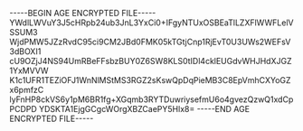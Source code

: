 -----BEGIN AGE ENCRYPTED FILE-----
YWdlLWVuY3J5cHRpb24ub3JnL3YxCi0+IFgyNTUxOSBEaTlLZXFlWWFLelVSSUM3
WjdPMW5JZzRvdC95ci9CM2JBd0FMK05kTGtjCnp1RjEvT0U3UWs2WEFsV3dBOXI1
cU9OZjJ4NS94UmRBeFFsbzBUY0Z6SW8KLS0tIDl4cklEUGdvWHJHdXJGZ1YxMVVW
K1c1UFR1TEZiOFJ1WnNlMStMS3RGZ2sKswQpDqPieMB3C8EpVmhCXYoGZx6pmfzC
lyFnHP8ckVS6y1pM6BR1fg+XGqmb3RYTDuwriysefmU6o4gvezQzwQ1xdCpPCDPD
YDSKTA1EjgGCgcWOrgXBZCaePY5Hlx8=
-----END AGE ENCRYPTED FILE-----
